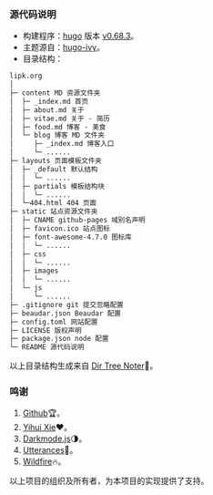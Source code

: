 ### 源代码说明

- 构建程序：[hugo](http://gohugo.io) 版本 [v0.68.3](https://github.com/gohugoio/hugo/releases)。
- 主题源自：[hugo-ivy](https://github.com/yihui/hugo-ivy)。
- 目录结构：

```markdown
lipk.org
│
├─ content MD 资源文件夹
│  ├─ _index.md 首页
│  ├─ about.md 关于
│  ├─ vitae.md 关于 - 简历
│  ├─ food.md 博客 - 美食
│  └─ blog 博客 MD 文件夹
│     ├─ _index.md 博客入口
│     └─ ......
├─ layouts 页面模板文件夹
│  ├─ _default 默认结构
│  │  └─ ......
│  ├─ partials 模板结构块
│  │  └─ ......
│  └─404.html 404 页面
├─ static 站点资源文件夹
│  ├─ CNAME github-pages 域别名声明
│  ├─ favicon.ico 站点图标
│  ├─ font-awesome-4.7.0 图标库
│  │  └─ ......
│  ├─ css
│  │  └─ ......
│  ├─ images
│  │  └─ ......
│  └─ js
│     └─ ......
├─ .gitignore git 提交忽略配置
├─ beaudar.json Beaudar 配置
├─ config.toml 网站配置
├─ LICENSE 版权声明
├─ package.json node 配置
└─ README 源代码说明
```

以上目录结构生成来自 [Dir Tree Noter](http://dir.yardtea.cc/)📁。

### 鸣谢

1. [Github](http://github.com)🏆。
2. [Yihui Xie](http://github.com/yihui)❤。
3. [Darkmode.js](http://github.com/sandoche/Darkmode.js)🌗。
4. [Utterances](http://github.com/utterance/utterances)🔮。
5. [Wildfire](http://wildfire.js.org)🔥。

以上项目的组织及所有者，为本项目的实现提供了支持。
